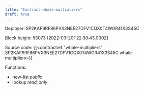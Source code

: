 ```yaml
---
title: "Contract whale-multipliers"
draft: true
---
```

Deployer: SP2KAF9RF86PVX3NEE27DFV1CQX0T4WGR41X3S45C


 



Block height: 53073 (2022-03-20T22:30:43.000Z)

Source code: {{<contractref "whale-multipliers" SP2KAF9RF86PVX3NEE27DFV1CQX0T4WGR41X3S45C whale-multipliers>}}

Functions:

* new-list _public_
* lookup _read_only_
